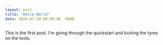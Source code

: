 ```yaml
---
layout: post
title: "Hello World"
date: 2024-07-20 00:00:00 -0000
---
```

This is the first post. I'm going through the quickstart and kicking the tyres on the tools.
